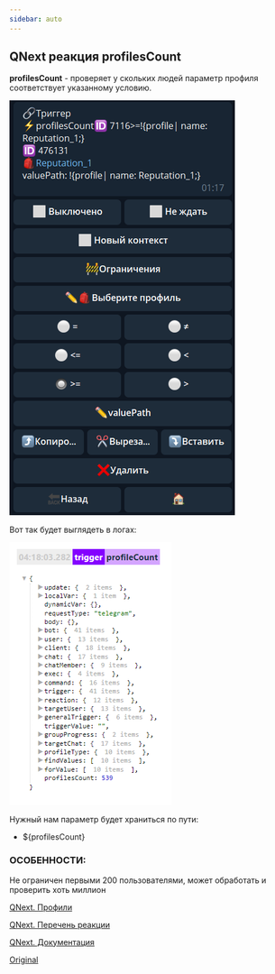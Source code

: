 ```yaml
---
sidebar: auto
---
```


## QNext реакция profilesCount

**profilesCount** - проверяет у скольких людей параметр профиля соответствует указанному условию.

![](./1.png)

Вот так будет выглядеть в логах: 

![](./2.png)

Нужный нам параметр будет храниться по пути: 
* ${profilesCount} 


### ОСОБЕННОСТИ:

Не ограничен первыми 200 пользователями, может обработать и проверить хоть миллион



[QNext. Профили](/docs-test/ph/admin/profile-about)

[QNext. Перечень реакции](/docs-test/ph/reactions)

[QNext. Документация](/docs-test/ph)



[Original](https://telegra.ph/QNext-admin-reaction-profilesCount-01-05)